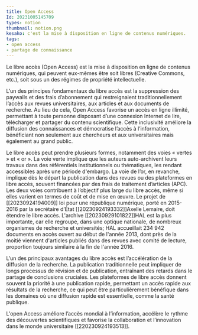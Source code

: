 ```yaml
---
title: Open Access 
Id: 20231005145709 
types: notion
thumbnail: notion.png
kesako: c'est la mise à disposition en ligne de contenus numériques.
tags:
- open access
- partage de connaissance
---
```


Le libre accès (Open Access) est la mise à disposition en ligne de contenus numériques, qui peuvent eux-mêmes être soit libres (Creative Commons, etc.), soit sous un des régimes de propriété intellectuelle.

L’un des principes fondamentaux du libre accès est la suppression des paywalls et des frais d’abonnement qui restreignaient traditionnellement l’accès aux revues universitaires, aux articles et aux documents de recherche. Au lieu de cela, Open Access favorise un accès en ligne illimité, permettant à toute personne disposant d’une connexion Internet de lire, télécharger et partager du contenu scientifique. Cette inclusivité améliore la diffusion des connaissances et démocratise l’accès à l’information, bénéficiant non seulement aux chercheurs et aux universitaires mais également au grand public.

Le libre accès peut prendre plusieurs formes, notamment des voies « vertes » et « or ». La voie verte implique que les auteurs auto-archivent leurs travaux dans des référentiels institutionnels ou thématiques, les rendant accessibles après une période d'embargo. La voie de l’or, en revanche, implique dès le départ la publication dans des revues ou des plateformes en libre accès, souvent financées par des frais de traitement d’articles (APC). Les deux voies contribuent à l’objectif plus large du libre accès, même si elles varient en termes de coût et de mise en œuvre. 
Le projet de [[20230924194009]] loi pour une république numérique, porté en 2015-2016 par la secrétaire d’État [[20230924193332]]Axelle Lemaire, doit étendre le libre accès. L'archive [[20230929101822]]HAL est la plus importante, car elle regroupe, dans une optique nationale, de nombreux organismes de recherche et universités; HAL accueillait 234 942 documents en accès ouvert au début de l'année 2013, dont près de la moitié viennent d'articles publiés dans des revues avec comité de lecture, proportion toujours similaire à la fin de l'année 2016.

L’un des principaux avantages du libre accès est l’accélération de la diffusion de la recherche. La publication traditionnelle peut impliquer de longs processus de révision et de publication, entraînant des retards dans le partage de conclusions cruciales. Les plateformes de libre accès donnent souvent la priorité à une publication rapide, permettant un accès rapide aux résultats de la recherche, ce qui peut être particulièrement bénéfique dans les domaines où une diffusion rapide est essentielle, comme la santé publique.

L'open Access améliore l’accès mondial à l’information, accélère le rythme des découvertes scientifiques et favorise la collaboration et l’innovation dans le monde universitaire [[220230924193513]]. 
